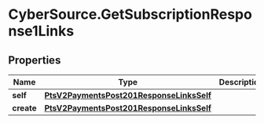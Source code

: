 # CyberSource.GetSubscriptionResponse1Links

## Properties
Name | Type | Description | Notes
------------ | ------------- | ------------- | -------------
**self** | [**PtsV2PaymentsPost201ResponseLinksSelf**](PtsV2PaymentsPost201ResponseLinksSelf.md) |  | [optional] 
**create** | [**PtsV2PaymentsPost201ResponseLinksSelf**](PtsV2PaymentsPost201ResponseLinksSelf.md) |  | [optional] 


